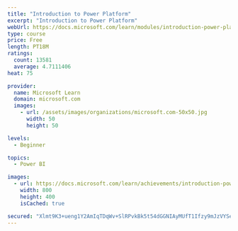 ```yaml
---
title: "Introduction to Power Platform"
excerpt: "Introduction to Power Platform"
webUrl: https://docs.microsoft.com/learn/modules/introduction-power-platform/
type: course
price: Free
length: PT18M
ratings:
  count: 13581
  average: 4.7111406
heat: 75

provider:
  name: Microsoft Learn
  domain: microsoft.com
  images:
    - url: /assets/images/organizations/microsoft.com-50x50.jpg
      width: 50
      height: 50

levels:
  - Beginner

topics:
  - Power BI

images:
  - url: https://docs.microsoft.com/learn/achievements/introduction-power-platform-social.png
    width: 800
    height: 400
    isCached: true

secured: "Xlmt9K3+ueng1Y2AmIqTDqWv+SlRPvkBk5t54dGGNIAyMUfT1Ifzy9mJzVYSeuKsiKND6y7CgfcWKoyFgnxVmt1BJrtcuE7AXfyCEv1IqfMmUnjxxKaVt6RopOUI+lEmX2QpKDBhlMDgCQYdL3w1BPE0iAT0ue3DjkoPhMoHxlxoP/Vbd+ehmpMMDaKa+W3RrkNExNDgvAo1ilvBWZJeAji9l7nqzBN57emBKWaZS7L9AJkLQhKp0Kd0QZDHM/paaJgfsb9wLtCCSCjb2akXyW8RkEYjg33o11wP0h7ATWVdeS3YPcwXxP1uHGvtSm+Wv9OzKRoAhiLjYdRtfzLw3OzqFmk5M+kBv0P9wKv7WHRL/KzT4k+gpomNUF7TX271q6LAvmozGf8aPYAifjzus76kMbz6potXKdHotIVj2CG6YTqu1dX1WdmXJpCkSzZu;Lr3pY+kuFZQYEEAShZf0yg=="
---
```


